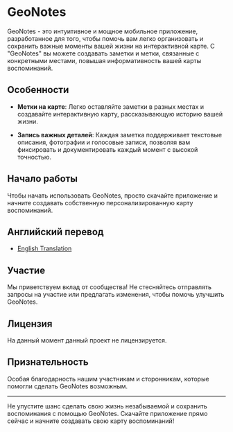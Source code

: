 # GeoNotes

GeoNotes - это интуитивное и мощное мобильное приложение, разработанное для того, чтобы помочь вам легко организовать и сохранить важные моменты вашей жизни на интерактивной карте. С "GeoNotes" вы можете создавать заметки и метки, связанные с конкретными местами, повышая информативность вашей карты воспоминаний.

## Особенности

- **Метки на карте**: Легко оставляйте заметки в разных местах и создавайте интерактивную карту, рассказывающую историю вашей жизни.

- **Запись важных деталей**: Каждая заметка поддерживает текстовые описания, фотографии и голосовые записи, позволяя вам фиксировать и документировать каждый момент с высокой точностью.

## Начало работы

Чтобы начать использовать GeoNotes, просто скачайте приложение и начните создавать собственную персонализированную карту воспоминаний.

## Английский перевод

- [English Translation](#english-translation)

## Участие

Мы приветствуем вклад от сообщества! Не стесняйтесь отправлять запросы на участие или предлагать изменения, чтобы помочь улучшить GeoNotes.

## Лицензия

На данный момент данный проект не лицензируется.

## Признательность

Особая благодарность нашим участникам и сторонникам, которые помогли сделать GeoNotes возможным.

---

Не упустите шанс сделать свою жизнь незабываемой и сохранить воспоминания с помощью GeoNotes. Скачайте приложение прямо сейчас и начните создавать свою карту воспоминаний!
